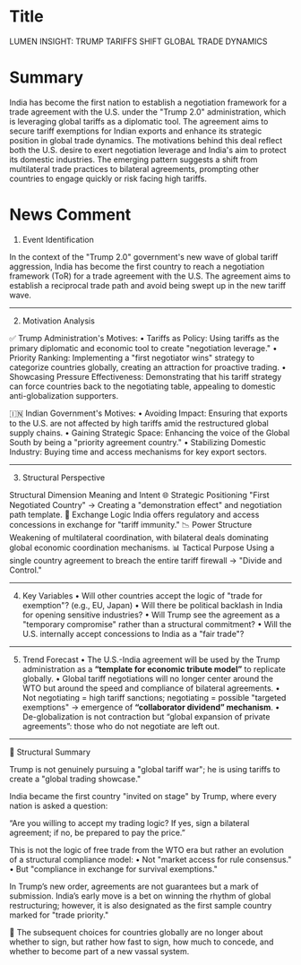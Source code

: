 # Title
LUMEN INSIGHT: TRUMP TARIFFS SHIFT GLOBAL TRADE DYNAMICS

# Summary
India has become the first nation to establish a negotiation framework for a trade agreement with the U.S. under the "Trump 2.0" administration, which is leveraging global tariffs as a diplomatic tool. The agreement aims to secure tariff exemptions for Indian exports and enhance its strategic position in global trade dynamics. The motivations behind this deal reflect both the U.S. desire to exert negotiation leverage and India's aim to protect its domestic industries. The emerging pattern suggests a shift from multilateral trade practices to bilateral agreements, prompting other countries to engage quickly or risk facing high tariffs.

# News Comment
1. Event Identification

In the context of the "Trump 2.0" government's new wave of global tariff aggression, India has become the first country to reach a negotiation framework (ToR) for a trade agreement with the U.S. The agreement aims to establish a reciprocal trade path and avoid being swept up in the new tariff wave.

---

2. Motivation Analysis

✅ Trump Administration's Motives:
   • Tariffs as Policy: Using tariffs as the primary diplomatic and economic tool to create "negotiation leverage."
   • Priority Ranking: Implementing a "first negotiator wins" strategy to categorize countries globally, creating an attraction for proactive trading.
   • Showcasing Pressure Effectiveness: Demonstrating that his tariff strategy can force countries back to the negotiating table, appealing to domestic anti-globalization supporters.

🇮🇳 Indian Government's Motives:
   • Avoiding Impact: Ensuring that exports to the U.S. are not affected by high tariffs amid the restructured global supply chains.
   • Gaining Strategic Space: Enhancing the voice of the Global South by being a "priority agreement country."
   • Stabilizing Domestic Industry: Buying time and access mechanisms for key export sectors.

---

3. Structural Perspective

Structural Dimension    Meaning and Intent
🌐 Strategic Positioning    "First Negotiated Country" → Creating a "demonstration effect" and negotiation path template.
🔁 Exchange Logic         India offers regulatory and access concessions in exchange for "tariff immunity."
📉 Power Structure        Weakening of multilateral coordination, with bilateral deals dominating global economic coordination mechanisms.
📊 Tactical Purpose       Using a single country agreement to breach the entire tariff firewall → "Divide and Control."

---

4. Key Variables
   • Will other countries accept the logic of "trade for exemption"? (e.g., EU, Japan)
   • Will there be political backlash in India for opening sensitive industries?
   • Will Trump see the agreement as a "temporary compromise" rather than a structural commitment?
   • Will the U.S. internally accept concessions to India as a "fair trade"?

---

5. Trend Forecast
   • The U.S.-India agreement will be used by the Trump administration as a **“template for economic tribute model”** to replicate globally.
   • Global tariff negotiations will no longer center around the WTO but around the speed and compliance of bilateral agreements.
   • Not negotiating = high tariff sanctions; negotiating = possible "targeted exemptions" → emergence of **“collaborator dividend” mechanism**.
   • De-globalization is not contraction but “global expansion of private agreements”: those who do not negotiate are left out.

---

📌 Structural Summary

Trump is not genuinely pursuing a "global tariff war"; he is using tariffs to create a "global trading showcase."

India became the first country "invited on stage" by Trump, where every nation is asked a question:

“Are you willing to accept my trading logic? If yes, sign a bilateral agreement; if no, be prepared to pay the price.”

This is not the logic of free trade from the WTO era but rather an evolution of a structural compliance model:
   • Not "market access for rule consensus."
   • But "compliance in exchange for survival exemptions."

In Trump’s new order, agreements are not guarantees but a mark of submission. India’s early move is a bet on winning the rhythm of global restructuring; however, it is also designated as the first sample country marked for "trade priority."

🧩 The subsequent choices for countries globally are no longer about whether to sign, but rather how fast to sign, how much to concede, and whether to become part of a new vassal system.
